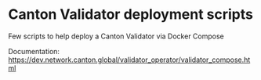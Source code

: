 # Canton Validator deployment scripts

Few scripts to help deploy a Canton Validator via Docker Compose

Documentation: https://dev.network.canton.global/validator_operator/validator_compose.html
